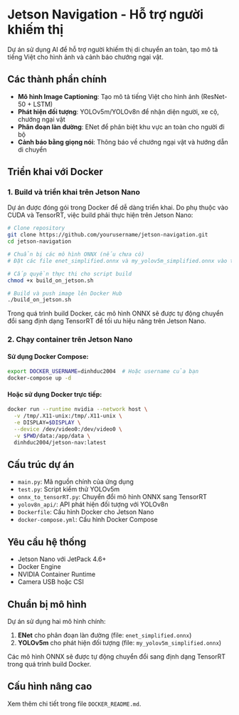 # Jetson Navigation - Hỗ trợ người khiếm thị

Dự án sử dụng AI để hỗ trợ người khiếm thị di chuyển an toàn, tạo mô tả tiếng Việt cho hình ảnh và cảnh báo chướng ngại vật.

## Các thành phần chính

- **Mô hình Image Captioning**: Tạo mô tả tiếng Việt cho hình ảnh (ResNet-50 + LSTM)
- **Phát hiện đối tượng**: YOLOv5m/YOLOv8n để nhận diện người, xe cộ, chướng ngại vật
- **Phân đoạn làn đường**: ENet để phân biệt khu vực an toàn cho người đi bộ
- **Cảnh báo bằng giọng nói**: Thông báo về chướng ngại vật và hướng dẫn di chuyển

## Triển khai với Docker

### 1. Build và triển khai trên Jetson Nano

Dự án được đóng gói trong Docker để dễ dàng triển khai. Do phụ thuộc vào CUDA và TensorRT, việc build phải thực hiện trên Jetson Nano:

```bash
# Clone repository
git clone https://github.com/yourusername/jetson-navigation.git
cd jetson-navigation

# Chuẩn bị các mô hình ONNX (nếu chưa có)
# Đặt các file enet_simplified.onnx và my_yolov5m_simplified.onnx vào thư mục gốc

# Cấp quyền thực thi cho script build
chmod +x build_on_jetson.sh

# Build và push image lên Docker Hub
./build_on_jetson.sh
```

Trong quá trình build Docker, các mô hình ONNX sẽ được tự động chuyển đổi sang định dạng TensorRT để tối ưu hiệu năng trên Jetson Nano.

### 2. Chạy container trên Jetson Nano

#### Sử dụng Docker Compose:

```bash
export DOCKER_USERNAME=dinhduc2004  # Hoặc username của bạn
docker-compose up -d
```

#### Hoặc sử dụng Docker trực tiếp:

```bash
docker run --runtime nvidia --network host \
  -v /tmp/.X11-unix:/tmp/.X11-unix \
  -e DISPLAY=$DISPLAY \
  --device /dev/video0:/dev/video0 \
  -v $PWD/data:/app/data \
  dinhduc2004/jetson-nav:latest
```

## Cấu trúc dự án

- `main.py`: Mã nguồn chính của ứng dụng
- `test.py`: Script kiểm thử YOLOv5m
- `onnx_to_tensorRT.py`: Chuyển đổi mô hình ONNX sang TensorRT
- `yolov8n_api/`: API phát hiện đối tượng với YOLOv8n
- `Dockerfile`: Cấu hình Docker cho Jetson Nano
- `docker-compose.yml`: Cấu hình Docker Compose

## Yêu cầu hệ thống

- Jetson Nano với JetPack 4.6+
- Docker Engine
- NVIDIA Container Runtime
- Camera USB hoặc CSI

## Chuẩn bị mô hình

Dự án sử dụng hai mô hình chính:
1. **ENet** cho phân đoạn làn đường (file: `enet_simplified.onnx`)
2. **YOLOv5m** cho phát hiện đối tượng (file: `my_yolov5m_simplified.onnx`)

Các mô hình ONNX sẽ được tự động chuyển đổi sang định dạng TensorRT trong quá trình build Docker.

## Cấu hình nâng cao

Xem thêm chi tiết trong file `DOCKER_README.md`.
